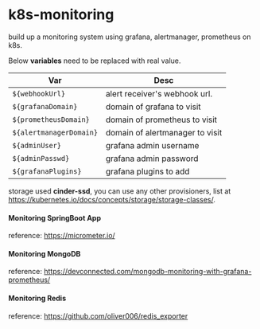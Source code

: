 # k8s-monitoring
build up a monitoring system using grafana, alertmanager, prometheus on k8s.



Below **variables** need to be replaced with real value. 

| Var                       | Desc                               |
| --------                  | --------                           |
| `${webhookUrl}`           | alert receiver's webhook url.      |
| `${grafanaDomain}`        | domain of grafana to visit         |
| `${prometheusDomain}`     | domain of prometheus to visit      |
| `${alertmanagerDomain}`   | domain of alertmanager to visit    |
| `${adminUser}`            | grafana admin username             |
| `${adminPasswd}`          | grafana admin password             |
| `${grafanaPlugins}`          | grafana plugins to add             |

storage used **cinder-ssd**, you can use any other provisioners, list at https://kubernetes.io/docs/concepts/storage/storage-classes/.

#### Monitoring SpringBoot App
reference: https://micrometer.io/

#### Monitoring MongoDB
reference: https://devconnected.com/mongodb-monitoring-with-grafana-prometheus/

#### Monitoring Redis
reference: https://github.com/oliver006/redis_exporter

